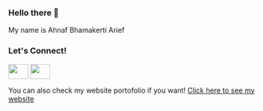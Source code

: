 ### Hello there 👋

My name is Ahnaf Bhamakerti Arief

<h3 align="left">Let's Connect!</h3>
<p align="left>
<a href="https://www.linkedin.com/in/ahnafb" target="blank"><img align="center" src="https://cdn.jsdelivr.net/npm/simple-icons@3.0.1/icons/linkedin.svg" alt="" height="30" width="40" /></a>
<a href="https://www.instagram.com/ahnsff/" target="blank"><img align="center" src="https://cdn.jsdelivr.net/npm/simple-icons@3.0.1/icons/instagram.svg" alt="" height="30" width="40" /></a>
</p>

You can also check my website portofolio if you want!
<a href="https://ahnxf.vercel.app/" target="blank">Click here to see my website</a>

<!--
**ahnafb/ahnafb** is a ✨ _special_ ✨ repository because its `README.md` (this file) appears on your GitHub profile.

Here are some ideas to get you started:

- 🔭 I’m currently working on ...
- 🌱 I’m currently learning ...
- 👯 I’m looking to collaborate on ...
- 🤔 I’m looking for help with ...
- 💬 Ask me about ...
- 📫 How to reach me: ...
- 😄 Pronouns: ...
- ⚡ Fun fact: ...
-->

